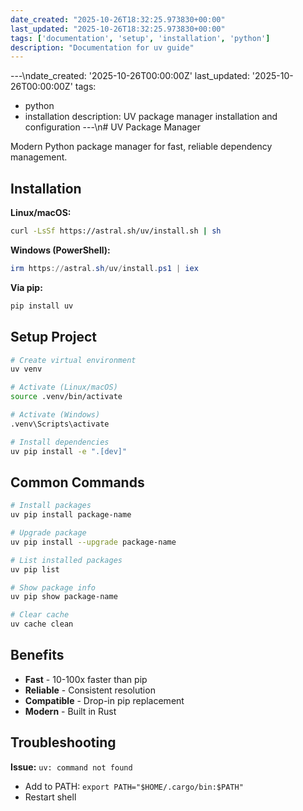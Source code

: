 ```yaml
---
date_created: "2025-10-26T18:32:25.973830+00:00"
last_updated: "2025-10-26T18:32:25.973830+00:00"
tags: ['documentation', 'setup', 'installation', 'python']
description: "Documentation for uv guide"
---
```


---\ndate_created: '2025-10-26T00:00:00Z'
last_updated: '2025-10-26T00:00:00Z'
tags:
- python
- installation
description: UV package manager installation and configuration
---\n# UV Package Manager

Modern Python package manager for fast, reliable dependency management.

## Installation

**Linux/macOS:**
```bash
curl -LsSf https://astral.sh/uv/install.sh | sh
```

**Windows (PowerShell):**
```powershell
irm https://astral.sh/uv/install.ps1 | iex
```

**Via pip:**
```bash
pip install uv
```

## Setup Project

```bash
# Create virtual environment
uv venv

# Activate (Linux/macOS)
source .venv/bin/activate

# Activate (Windows)
.venv\Scripts\activate

# Install dependencies
uv pip install -e ".[dev]"
```

## Common Commands

```bash
# Install packages
uv pip install package-name

# Upgrade package
uv pip install --upgrade package-name

# List installed packages
uv pip list

# Show package info
uv pip show package-name

# Clear cache
uv cache clean
```

## Benefits

- **Fast** - 10-100x faster than pip
- **Reliable** - Consistent resolution
- **Compatible** - Drop-in pip replacement
- **Modern** - Built in Rust

## Troubleshooting

**Issue:** `uv: command not found`
- Add to PATH: `export PATH="$HOME/.cargo/bin:$PATH"`
- Restart shell
